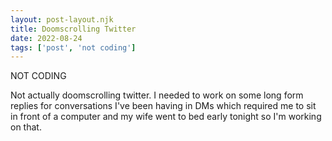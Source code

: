 ```yaml
---
layout: post-layout.njk
title: Doomscrolling Twitter
date: 2022-08-24
tags: ['post', 'not coding']
---
```

<!-- Excerpt Start -->
NOT CODING
<!-- Excerpt End -->

Not actually doomscrolling twitter. I needed to work on some long form replies for conversations I've been having in DMs which required me to sit in front of a computer and my wife went to bed early tonight so I'm working on that.
